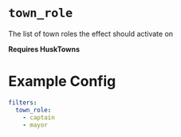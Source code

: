 # `town_role`

The list of town roles the effect should activate on

**Requires HuskTowns**
# Example Config
```yaml
filters:
  town_role: 
    - captain
    - mayor
```
